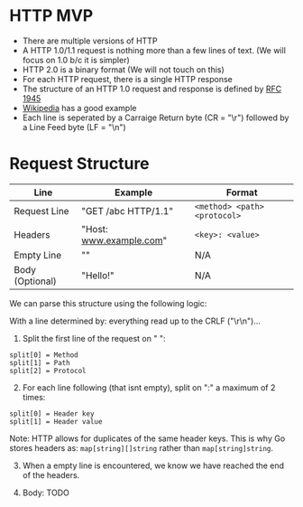 # HTTP MVP

- There are multiple versions of HTTP
- A HTTP 1.0/1.1 request is nothing more than a few lines of text. (We will focus on 1.0 b/c it is simpler)
- HTTP 2.0 is a binary format (We will not touch on this)
- For each HTTP request, there is a single HTTP response
- The structure of an HTTP 1.0 request and response is defined by [RFC 1945](https://tools.ietf.org/html/rfc1945)
- [Wikipedia](https://en.wikipedia.org/wiki/Hypertext_Transfer_Protocol) has a good example
- Each line is seperated by a Carraige Return byte (CR = "\r") followed by a Line Feed byte (LF = "\n")

# Request Structure

| Line            | Example                 | Format                       |
|-----------------|-------------------------|------------------------------|
| Request Line    | "GET /abc HTTP/1.1"     | `<method> <path> <protocol>` |
| Headers         | "Host: www.example.com" | `<key>: <value>`             |
| Empty Line      | ""                      | N/A                          |
| Body (Optional) | "Hello!"                | N/A                          |

We can parse this structure using the following logic:

With a line determined by: everything read up to the CRLF ("\r\n")...

1. Split the first line of the request on " ":

```
split[0] = Method
split[1] = Path
split[2] = Protocol
```

2. For each line following (that isnt empty), split on ":" a maximum of 2 times:

```
split[0] = Header key
split[1] = Header value

```

Note: HTTP allows for duplicates of the same header keys. This is why Go stores headers as: `map[string][]string` rather than `map[string]string`.

3. When a empty line is encountered, we know we have reached the end of the headers.

4. Body: TODO

